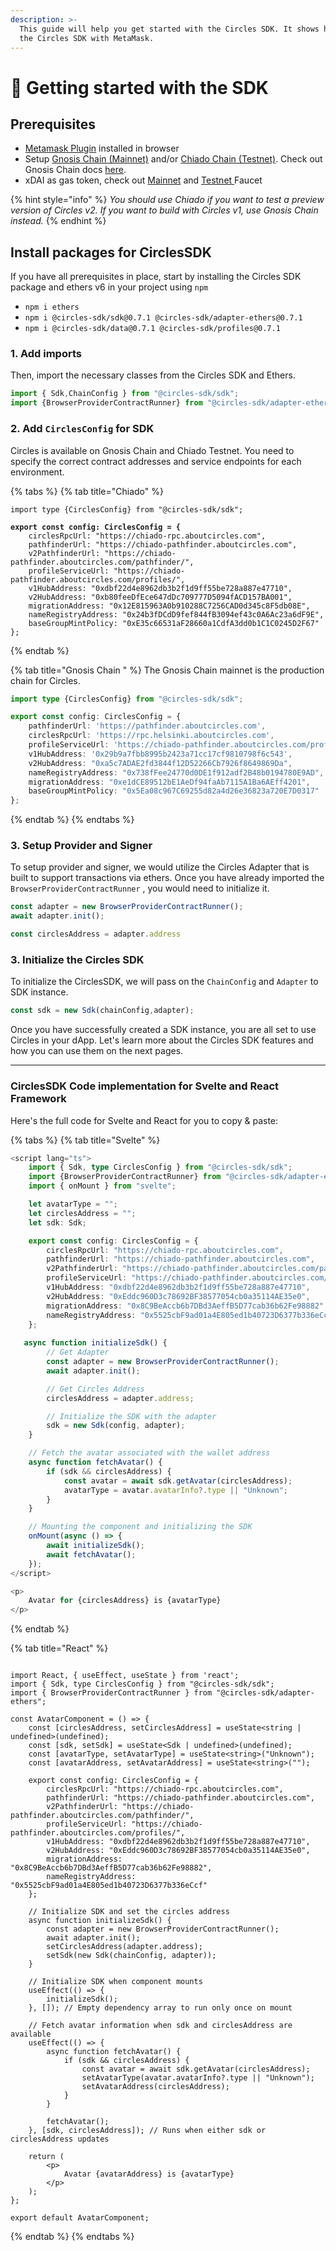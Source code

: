```yaml
---
description: >-
  This guide will help you get started with the Circles SDK. It shows how to use
  the Circles SDK with MetaMask.
---
```


# 🚀 Getting started with the SDK

## Prerequisites

* [Metamask Plugin](https://metamask.io/) installed in browser
* Setup [Gnosis Chain (Mainnet)](https://docs.gnosischain.com/about/networks/mainnet) and/or [Chiado Chain (Testnet)](https://docs.gnosischain.com/about/networks/chiado). Check out Gnosis Chain docs [here](https://docs.gnosischain.com/about/networks/).
* xDAI as gas token, check out [Mainnet](https://faucet.gnosischain.com/) and [Testnet ](https://faucet.chiadochain.net/)Faucet

{% hint style="info" %}
_You should use Chiado if you want to test a preview version of Circles v2. If you want to build with Circles v1, use Gnosis Chain instead._
{% endhint %}

## Install packages for CirclesSDK

If you have all prerequisites in place, start by installing the Circles SDK package and ethers v6 in your project using `npm`

* `npm i ethers`
* `npm i @circles-sdk/sdk@0.7.1 @circles-sdk/adapter-ethers@0.7.1`&#x20;
* `npm i @circles-sdk/data@0.7.1 @circles-sdk/profiles@0.7.1`

### 1. Add imports

Then, import the necessary classes from the Circles SDK and Ethers.

```typescript
import { Sdk,ChainConfig } from "@circles-sdk/sdk";
import {BrowserProviderContractRunner} from "@circles-sdk/adapter-ethers"
```

### 2. Add `CirclesConfig` for SDK

Circles is available on Gnosis Chain and Chiado Testnet. You need to specify the correct contract addresses and service endpoints for each environment.&#x20;

{% tabs %}
{% tab title="Chiado" %}
<pre class="language-typescript"><code class="lang-typescript">import type {CirclesConfig} from "@circles-sdk/sdk";

<strong>export const config: CirclesConfig = {
</strong>    circlesRpcUrl: "https://chiado-rpc.aboutcircles.com",
    pathfinderUrl: "https://chiado-pathfinder.aboutcircles.com",
    v2PathfinderUrl: "https://chiado-pathfinder.aboutcircles.com/pathfinder/",
    profileServiceUrl: "https://chiado-pathfinder.aboutcircles.com/profiles/",
    v1HubAddress: "0xdbf22d4e8962db3b2f1d9ff55be728a887e47710",
    v2HubAddress: "0xb80feeDfEce647dDc709777D5094fACD157BA001",
    migrationAddress: "0x12E815963A0b910288C7256CAD0d345c8F5db08E",
    nameRegistryAddress: "0x24b3fDCdD9fef844fB3094ef43c0A6Ac23a6dF9E",
    baseGroupMintPolicy: "0xE35c66531aF28660a1CdfA3dd0b1C1C0245D2F67"
};
</code></pre>
{% endtab %}

{% tab title="Gnosis Chain " %}
The Gnosis Chain mainnet is the production chain for Circles.&#x20;

```typescript
import type {CirclesConfig} from "@circles-sdk/sdk";

export const config: CirclesConfig = {
    pathfinderUrl: 'https://pathfinder.aboutcircles.com',
    circlesRpcUrl: 'https://rpc.helsinki.aboutcircles.com',
    profileServiceUrl: 'https://chiado-pathfinder.aboutcircles.com/profiles/',
    v1HubAddress: '0x29b9a7fbb8995b2423a71cc17cf9810798f6c543',
    v2HubAddress: "0xa5c7ADAE2fd3844f12D52266Cb7926f8649869Da",
    nameRegistryAddress: "0x738fFee24770d0DE1f912adf2B48b0194780E9AD",
    migrationAddress: "0xe1dCE89512bE1AeDf94faAb7115A1Ba6AEff4201",
    baseGroupMintPolicy: "0x5Ea08c967C69255d82a4d26e36823a720E7D0317"
};
```
{% endtab %}
{% endtabs %}

### 3. Setup Provider and Signer

To setup provider and signer, we would utilize the Circles Adapter that is built to support transactions via ethers. Once you have already imported the `BrowserProviderContractRunner` , you would need to initialize it.

```typescript
const adapter = new BrowserProviderContractRunner();
await adapter.init();

const circlesAddress = adapter.address
```

### 3. Initialize the Circles SDK

To initialize the CirclesSDK, we will pass on the `ChainConfig` and `Adapter` to SDK instance.

```typescript
const sdk = new Sdk(chainConfig,adapter);
```

Once you have successfully created a SDK instance, you are all set to use Circles in your dApp. Let's learn more about the Circles SDK features and how you can use them on the next pages.

***

### CirclesSDK Code implementation for Svelte and React Framework

Here's the full code for Svelte and React for you to copy & paste:

{% tabs %}
{% tab title="Svelte" %}
```typescript
<script lang="ts">
    import { Sdk, type CirclesConfig } from "@circles-sdk/sdk";
    import {BrowserProviderContractRunner} from "@circles-sdk/adapter-ethers"
    import { onMount } from "svelte";

    let avatarType = "";
    let circlesAddress = "";
    let sdk: Sdk;

    export const config: CirclesConfig = {
        circlesRpcUrl: "https://chiado-rpc.aboutcircles.com",
        pathfinderUrl: "https://chiado-pathfinder.aboutcircles.com",
        v2PathfinderUrl: "https://chiado-pathfinder.aboutcircles.com/pathfinder/",
        profileServiceUrl: "https://chiado-pathfinder.aboutcircles.com/profiles/",
        v1HubAddress: "0xdbf22d4e8962db3b2f1d9ff55be728a887e47710",
        v2HubAddress: "0xEddc960D3c78692BF38577054cb0a35114AE35e0",
        migrationAddress: "0x8C9BeAccb6b7DBd3AeffB5D77cab36b62Fe98882",
        nameRegistryAddress: "0x5525cbF9ad01a4E805ed1b40723D6377b336eCcf"
    };
    
   async function initializeSdk() {
        // Get Adapter
        const adapter = new BrowserProviderContractRunner();
        await adapter.init();

        // Get Circles Address
        circlesAddress = adapter.address;

        // Initialize the SDK with the adapter
        sdk = new Sdk(config, adapter);
    }

    // Fetch the avatar associated with the wallet address
    async function fetchAvatar() {
        if (sdk && circlesAddress) {
            const avatar = await sdk.getAvatar(circlesAddress);
            avatarType = avatar.avatarInfo?.type || "Unknown";
        }
    }

    // Mounting the component and initializing the SDK
    onMount(async () => {
        await initializeSdk();
        await fetchAvatar();
    });
</script>

<p>
    Avatar for {circlesAddress} is {avatarType}
</p>
```
{% endtab %}

{% tab title="React" %}
```tsx

import React, { useEffect, useState } from 'react';
import { Sdk, type CirclesConfig } from "@circles-sdk/sdk";
import { BrowserProviderContractRunner } from "@circles-sdk/adapter-ethers";

const AvatarComponent = () => {
    const [circlesAddress, setCirclesAddress] = useState<string | undefined>(undefined);
    const [sdk, setSdk] = useState<Sdk | undefined>(undefined);
    const [avatarType, setAvatarType] = useState<string>("Unknown");
    const [avatarAddress, setAvatarAddress] = useState<string>("");

    export const config: CirclesConfig = {
        circlesRpcUrl: "https://chiado-rpc.aboutcircles.com",
        pathfinderUrl: "https://chiado-pathfinder.aboutcircles.com",
        v2PathfinderUrl: "https://chiado-pathfinder.aboutcircles.com/pathfinder/",
        profileServiceUrl: "https://chiado-pathfinder.aboutcircles.com/profiles/",
        v1HubAddress: "0xdbf22d4e8962db3b2f1d9ff55be728a887e47710",
        v2HubAddress: "0xEddc960D3c78692BF38577054cb0a35114AE35e0",
        migrationAddress: "0x8C9BeAccb6b7DBd3AeffB5D77cab36b62Fe98882",
        nameRegistryAddress: "0x5525cbF9ad01a4E805ed1b40723D6377b336eCcf"
    };

    // Initialize SDK and set the circles address
    async function initializeSdk() {
        const adapter = new BrowserProviderContractRunner();
        await adapter.init();
        setCirclesAddress(adapter.address);
        setSdk(new Sdk(chainConfig, adapter));
    }

    // Initialize SDK when component mounts
    useEffect(() => {
        initializeSdk();
    }, []); // Empty dependency array to run only once on mount

    // Fetch avatar information when sdk and circlesAddress are available
    useEffect(() => {
        async function fetchAvatar() {
            if (sdk && circlesAddress) {
                const avatar = await sdk.getAvatar(circlesAddress);
                setAvatarType(avatar.avatarInfo?.type || "Unknown");
                setAvatarAddress(circlesAddress);
            }
        }

        fetchAvatar();
    }, [sdk, circlesAddress]); // Runs when either sdk or circlesAddress updates

    return (
        <p>
            Avatar {avatarAddress} is {avatarType}
        </p>
    );
};

export default AvatarComponent;

```
{% endtab %}
{% endtabs %}
